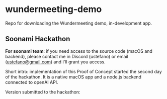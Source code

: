 # wundermeeting-demo

Repo for downloading the Wundermeeting demo, in-development app.

## Soonami Hackathon
**For soonami team**: if you need access to the source code (macOS and backend), please contact me in Discord (ustefano) or email (ustefano@gmail.com) and I'll grant you access.

Short intro: implementation of this Proof of Concept started the second day of the hackathon. It is a native macOS app and a node.js backend connected to openAI API.

Version submitted to the hackathon: 

